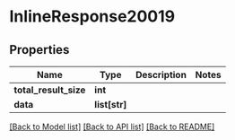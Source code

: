 # InlineResponse20019

## Properties
Name | Type | Description | Notes
------------ | ------------- | ------------- | -------------
**total_result_size** | **int** |  | 
**data** | **list[str]** |  | 

[[Back to Model list]](../README.md#documentation-for-models) [[Back to API list]](../README.md#documentation-for-api-endpoints) [[Back to README]](../README.md)


